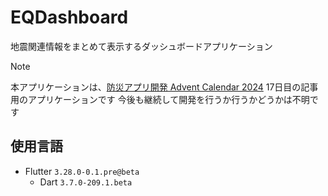 # EQDashboard

地震関連情報をまとめて表示するダッシュボードアプリケーション

> [!NOTE]
> 本アプリケーションは、[防災アプリ開発 Advent Calendar 2024] 17日目の記事用のアプリケーションです
> 今後も継続して開発を行うか行うかどうかは不明です

## 使用言語

- Flutter `3.28.0-0.1.pre@beta`
  - Dart `3.7.0-209.1.beta`

[防災アプリ開発 Advent Calendar 2024]: https://adventar.org/calendars/9939
